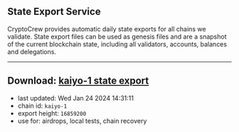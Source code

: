 ## State Export Service
CryptoCrew provides automatic daily state exports for all chains we validate. State export files can be used as genesis files and are a snapshot of the current blockchain state, including all validators, accounts, balances and delegations.

---
**Download: [kaiyo-1 state export](https://dl.ccvalidators.com/SERVICE/kujira/kaiyo-1_export_16859200.json)**
---

- last updated: Wed Jan 24 2024 14:31:11
- chain id: `kaiyo-1`
- export height: `16859200`
- use for: airdrops, local tests, chain recovery
